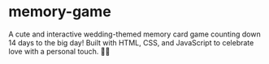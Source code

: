 # memory-game
A cute and interactive wedding-themed memory card game counting down 14 days to the big day! Built with HTML, CSS, and JavaScript to celebrate love with a personal touch. 💖🎊
